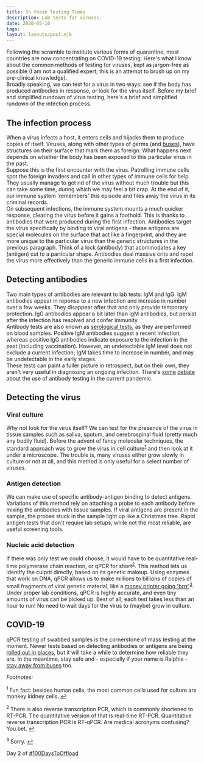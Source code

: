 ```yaml
---
title: In these Testing Times
description: Lab tests for viruses.
date: 2020-05-10
tags:
layout: layouts/post.njk
---
```



Following the scramble to institute various forms of quarantine, most countries are now concentrating on COVID-19 testing. Here's what I know about the common methods of testing for viruses, kept as jargon-free as possible (I am not a qualified expert; this is an attempt to brush up on my pre-clinical knowledge).
<br>
Broadly speaking, we can test for a virus in two ways: see if the body has produced antibodies in response, or look for the virus itself. Before my brief and simplified rundown of virus testing, here's a brief and simplified rundown of the infection process.
<br>

## The infection process

When a virus infects a host, it enters cells and hijacks them to produce copies of itself. Viruses, along with other types of germs (and [buses](https://magicschoolbus.fandom.com/wiki/Inside_Ralphie)), have structures on their surface that mark them as foreign. What happens next depends on whether the body has been exposed to this particular virus in the past.
<br>
Suppose this is the first encounter with the virus. Patrolling immune cells spot the foreign invaders and call in other types of immune cells for help. They usually manage to get rid of the virus without much trouble but this can take some time, during which we may feel a bit crap. At the end of it, our immune system 'remembers' this episode and files away the virus in its criminal records.
<br>
On subsequent infections, the immune system mounts a much quicker response, clearing the virus before it gains a foothold. This is thanks to antibodies that were produced during the first infection. Antibodies target the virus specifically by binding to viral antigens - these antigens are special molecules on the surface that act like a fingerprint, and they are more unique to the particular virus than the generic structures in the previous paragraph. Think of a lock (antibody) that acommodates a key (antigen) cut to a particular shape. Antibodies deal massive crits and repel the virus more effectively than the generic immune cells in a first infection.
<br>

## Detecting antibodies

Two main types of antibodies are relevant to lab tests: IgM and IgG. IgM antibodies appear in reponse to a new infection and increase in number over a few weeks. They disappear after that and only provide temporary protection. IgG antibodies appear a bit later than IgM antibodies, but persist after the infection has resolved and confer immunity.
<br>
Antibody tests are also known as [serological tests](https://en.wikipedia.org/wiki/Serology), as they are performed on blood samples. Positive IgM antibodies suggest a recent infection, whereas positive IgG antibodies indicate exposure to the infection in the past (including vaccination). However, an undetectable IgM level does not exclude a current infection; IgM takes time to increase in number, and may be undetectable in the early stages. 
<br>
These tests can paint a fuller picture in retrospect, but on their own, they aren't very useful in diagnosing an ongoing infection. There's [some](https://www.scientificamerican.com/article/what-covid-19-antibody-tests-can-and-cannot-tell-us/) [debate](http://doi.org/10.1038/d41586-020-01163-5) about the use of antibody testing in the current pandemic.
<br>

## Detecting the virus

### Viral culture

Why not look for the virus itself? We can test for the presence of the virus in tissue samples such as saliva, sputum, and cerebrospinal fluid (pretty much any bodily fluid). Before the advent of fancy molecular techniques, the standard approach was to grow the virus in cell culture<sup id='a1'>[1](#fn1)</sup> and then look at it under a microscope. The trouble is, many viruses either grow slowly in culture or not at all, and this method is only useful for a select number of viruses.
<br>
### Antigen detection

We can make use of specific antibody-antigen binding to detect antigens. Variations of this method rely on attaching a probe to each antibody before mixing the antibodies with tissue samples. If viral antigens are present in the sample, the probes stuck in the sample light up like a Christmas tree. Rapid antigen tests that don't require lab setups, while not the most reliable, are useful screening tools.
<br>
### Nucleic acid detection

If there was only test we could choose, it would have to be quantitative real-time polymerase chain reaction, or qPCR for short<sup id='a2'>[2](#fn2)</sup>. This method lets us identify the culprit directly, based on its genetic makeup. Using enzymes that work on DNA, qPCR allows us to make millions to billions of copies of small fragments of viral genetic material, like a [money printer going 'brrr'](https://brrr.money/)<sup id='a3'>[3](#fn3)</sup>. Under proper lab conditions, qPCR is highly accurate, and even tiny amounts of virus can be picked up. Best of all, each test takes less than an hour to run! No need to wait days for the virus to (maybe) grow in culture.
<br>

## COVID-19

qPCR testing of swabbed samples is the cornerstone of mass testing at the moment. Newer tests based on detecting antibodies or antigens are being [rolled out in places](https://www.fda.gov/news-events/press-announcements/coronavirus-covid-19-update-fda-authorizes-first-antigen-test-help-rapid-detection-virus-causes), but it will take a while to determine how reliable they are. In the meantime, stay safe and - especially if your name is Ralphie - [stay away from buses](https://magicschoolbus.fandom.com/wiki/Inside_Ralphie) too.
<br>


<p class='footnote'><i>Footnotes:</i></p>
<p class='footnote'><sup id='fn1'>1 </sup>Fun fact: besides human cells, the most common cells used for culture are monkey kidney cells. <a href='#a1'>↩</a></p>
<p class='footnote'><sup id='fn2'>2 </sup>There is also reverse transcription PCR, which is commonly shortened to RT-PCR. The quantitative version of that is real-time RT-PCR. Quantitative reverse transcription PCR is RT-qPCR. Are medical acronyms confusing? You bet. <a href='#a2'>↩</a></p>
<p class='footnote'><sup id='fn3'>3 </sup>Sorry. <a href='#a3'>↩</a></p>

Day 2 of [#100DaysToOffload](https://100daystooffload.com/)